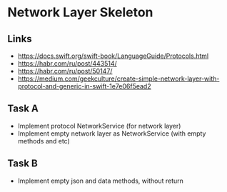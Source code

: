 # Network Layer Skeleton

## Links

- https://docs.swift.org/swift-book/LanguageGuide/Protocols.html
- https://habr.com/ru/post/443514/
- https://habr.com/ru/post/50147/
- https://medium.com/geekculture/create-simple-network-layer-with-protocol-and-generic-in-swift-1e7e06f5ead2

## Task A

- Implement protocol NetworkService (for network layer)
- Implement empty network layer as NetworkService (with empty methods and etc)

## Task B

- Implement empty json and data methods, without return
